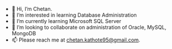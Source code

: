 - 👋 Hi, I’m Chetan.
- 👀 I’m interested in learning Database Administration
- 🌱 I’m currently learning Microsoft SQL Server
- 💞️ I’m looking to collaborate on administration of Oracle, MySQL, MongoDB
- 📫 Please reach me at chetan.kathote95@gmail.com.

<!---
DBA-Chetan/DBA-Chetan is a ✨ special ✨ repository because its `README.md` (this file) appears on your GitHub profile.
You can click the Preview link to take a look at your changes.
--->
